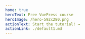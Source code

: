 ```yaml
---
home: true
heroText: Free VuePress course
heroImage: /hero-592x280.png
actionText: Start the tutorial! →
actionLink: ./default1.md
---
```


<!--
# VuePress Book

Read the [VuePress book online](http://vuepressbook.com) at https://www.vuepressbook.com or fork it on [GitHub](https://github.com/tomcam/vuepress.github.io) at https://github.com/tomcam/vuepress.github.io
-->

